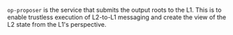 `op-proposer` is the service that submits the output roots to the L1. This is to enable trustless execution of L2-to-L1 messaging and create the view of the L2 state from the L1's perspective.
